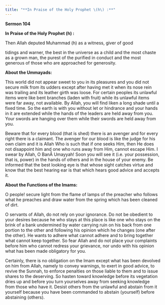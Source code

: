 ```yaml
---
title: "**In Praise of the Holy Prophet \(h\) :**" 
---
```

**Sermon 104**

**In Praise of the Holy Prophet \(h\) :**

Then Allah deputed Muhammad \(h\) as a witness, giver of good

tidings and warner, the best in the universe as a child and the most chaste as a grown man, the purest of the purified in conduct and the most generous of those who are approached for generosity\.

**About the Ummayads:**

This world did not appear sweet to you in its pleasures and you did not secure milk from its udders except after having met it when its nose rein was trailing and its leather girth was loose\. For certain peoples its unlawful items were like bent branches \(laden with fruit\) while its unlawful items were far away, not available\. By Allah, you will find liken a long shade until a fixed time\. So the earth is with you without let or hindrance and your hands in it are extended while the hands of the leaders are held away from you\. Your swords are hanging over them while their swords are held away from you\.

Beware that for every blood \(that is shed\) there is an avenger and for every right there is a claimant\. The avenger for our blood is like the judge for his own claim and it is Allah Who is such that if one seeks Him, then He does not disappoint him and one who runs away from Him, cannot escape Him\. I swear by Allah, O BanÅ Umayyah\! Soon you will see it \(i\.e\. your possession, that is, power\) in the hands of others and in the house of your enemy\. Be informed that the best looking eye is that whose sight catches virtue and know that the best hearing ear is that which hears good advice and accepts it\.

<a id="page502"></a>**About the Functions of the Imams:**

O people\! secure light from the flame of lamps of the preacher who follows what he preaches and draw water from the spring which has been cleaned of dirt\.

O servants of Allah, do not rely on your ignorance\. Do not be obedient to your desires because he who stays at this place is like one who stays on the brink of a bank undermined by water carrying ruin on his back from one portion to the other and following his opinion which he changes \(one after the other\)\. He wants to adhere what cannot adhere and to bring together what cannot keep together\. So fear Allah and do not place your complaints before him who cannot redress your grievance, nor undo with his opinion what has been made obligatory for you\.

Certainly, there is no obligation on the Imam except what has been devolved on him from Allah, namely to convey warnings, to exert in good advice, to revive the Sunnah, to enforce penalties on those liable to them and to issue shares to the deserving\. So hasten toward knowledge before its vegetation dries up and before you turn yourselves away from seeking knowledge from those who have it\. Desist others from the unlawful and abstain from it yourself because you have been commanded to abstain \(yourself\) before abstaining \(others\)\.

